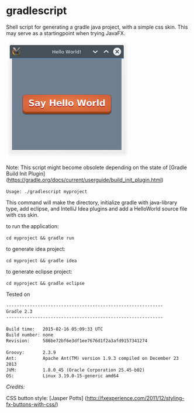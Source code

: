 # gradlescript
Shell script for generating a gradle java project, with a simple css skin. This may serve as a startingpoint when trying JavaFX.

![ScreenShot](application.png)

Note: This script might become obsolete depending on the state of [Gradle Build Init Plugin] (https://gradle.org/docs/current/userguide/build_init_plugin.html)

```Usage: ./gradlescript myproject```

This command will make the directory, initialize gradle with java-library type, add eclipse, and IntelliJ Idea plugins and add a HelloWorld source file with css skin.

to run the application:

```cd myproject && gradle run```

to generate idea project:

```cd myproject && gradle idea```

to generate eclipse project:

```cd myproject && gradle eclipse```


Tested on
```
------------------------------------------------------------
Gradle 2.3
------------------------------------------------------------

Build time:   2015-02-16 05:09:33 UTC
Build number: none
Revision:     586be72bf6e3df1ee7676d1f2a3afd9157341274

Groovy:       2.3.9
Ant:          Apache Ant(TM) version 1.9.3 compiled on December 23 2013
JVM:          1.8.0_45 (Oracle Corporation 25.45-b02)
OS:           Linux 3.19.0-15-generic amd64
```


*Credits:*

CSS button style: [Jasper Potts] (http://fxexperience.com/2011/12/styling-fx-buttons-with-css/)
